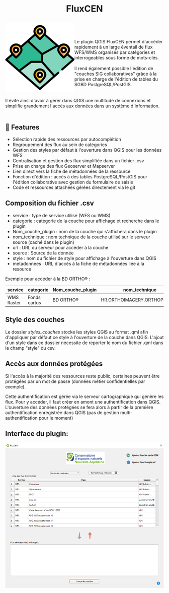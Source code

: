 # <p align="center">FluxCEN</p>

<img align="left" src=https://raw.githubusercontent.com/CEN-Nouvelle-Aquitaine/fluxcen/main/icon.png  width="220"/>
<br>
<br>
<br>
Le plugin QGIS FluxCEN permet d'accéder rapidement à un large éventail de flux WFS/WMS organisés par catégories et interrogeables sous forme de mots-clés. 
<br>
<br>
Il rend également possible l'édition de "couches SIG collaboratives" grâce à la prise en charge de l'édition de tables du SGBD PostgreSQL/PostGIS.
<br>
<br>
<br>
Il évite ainsi d'avoir à gérer dans QGIS une multitude de connexions et simplifie grandement l'accès aux données dans un système d'information.
<br>


<br>

## 🧐 Features

- Sélection rapide des ressources par autocomplétion
- Regroupement des flux au sein de catégories
- Gestion des styles par défaut à l'ouverture dans QGIS pour les données WFS
- Centralisation  et gestion des flux simplifiée dans un fichier .csv
- Prise en charge des flux Geoserver et Mapserver
- Lien direct vers la fiche de métadonnées de la ressource
- Fonction d'édition : accès à des tables PostgreSQL/PostGIS pour l'édition collaborative avec gestion du formulaire de saisie
- Code et ressources attachées gérées directement via le git

## Composition du fichier .csv
  
  * service : type de service utilisé (WFS ou WMS)
  * categorie : categorie de la couche pour affichage et recherche dans le plugin
  * Nom_couche_plugin : nom de la couche qui s'affichera dans le plugin
  * nom_technique : nom technique de la couche utilisé sur le serveur source (caché dans le plugin)
  * url : URL du serveur pour accéder à la couche
  * source : Source de la donnée
  * style : nom du fichier de style pour affichage à l'ouverture dans QGIS
  * metadonnees : URL d'accès à la fiche de métadonnées liée à la resource
 
 Exemple pour accéder à la BD ORTHO® :
 
 | service | categorie | Nom_couche_plugin | nom_technique | url | source | style |
| -------- | -------- | -------- | -------- | -------- |-------- | -------- |
| WMS Raster| Fonds cartos | BD ORTHO® | HR.ORTHOIMAGERY.ORTHOPHOTOS |https://wxs.ign.fr/ortho/geoportail/r/wms?SERVICE=WMS&VERSION=1.3.0&REQUEST=GetCapabilities| IGN  | |

 
 
## Style des couches
 
 Le dossier *styles_couches* stocke les styles QGIS au format .qml afin d'appliquer par défaut ce style à l'ouverture de la couche dans QGIS. L'ajout d'un style dans ce dossier nécessite de reporter le nom du fichier .qml dans le champ "style" du csv.
 
  
## Accès aux données protégées

Si l'accès à la majorité des ressources reste public, certaines peuvent être protégées par un mot de passe (données métier confidentielles par exemple).

 Cette authentification est gérée via le serveur cartographique qui génère les flux.
Pour y accéder, il faut créer en amont une authentification dans QGIS. L'ouverture des données protégées se fera alors à partir de la première authentification enregistrée dans QGIS (pas de gestion multi-authentification pour le moment)

## Interface du plugin:

<img align="center" src=https://raw.githubusercontent.com/CEN-Nouvelle-Aquitaine/fluxcen/main/fluxcen_interface.PNG  width="600"/>



